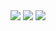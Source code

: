 <div align="center">
  <img src="https://badgen.net/badge/license/Apache%202.0/blue">
  <img src="https://github.com/peinser/pyconiq/actions/workflows/docs.yml/badge.svg">
  <img src="https://badgen.net/badge/code%20style/black/black">
</div>